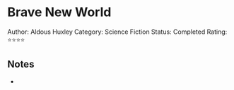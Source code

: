# Brave New World

Author: Aldous Huxley
Category: Science Fiction
Status: Completed
Rating: ⭐️⭐️⭐️⭐️

## Notes

-